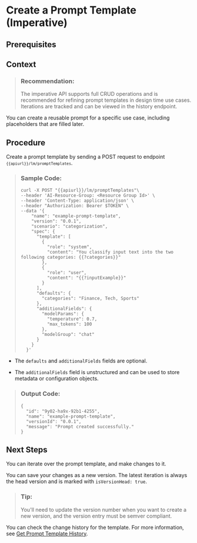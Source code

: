 <!-- loio92453a70576046cbbf3c2550a7a93191 -->

# Create a Prompt Template \(Imperative\)



<a name="loio92453a70576046cbbf3c2550a7a93191__prereq_vn5_gs3_fdc"/>

## Prerequisites




## Context

> ### Recommendation:  
> The imperative API supports full CRUD operations and is recommended for refining prompt templates in design time use cases. Iterations are tracked and can be viewed in the history endpoint.

You can create a reusable prompt for a specific use case, including placeholders that are filled later.



## Procedure

Create a prompt template by sending a POST request to endpoint <code><code>{{apiurl}}/lm/promptTemplates</code></code>.

> ### Sample Code:  
> ```
> curl -X POST "{{apiurl}}/lm/promptTemplates"\
> --header 'AI-Resource-Group: <Resource Group Id>' \
> --header 'Content-Type: application/json' \
> --header "Authorization: Bearer $TOKEN" \
> --data '{
>     "name": "example-prompt-template",
>     "version": "0.0.1",
>     "scenario": "categorization",
>     "spec": {
>       "template": [
>         {
>           "role": "system",
>           "content": "You classify input text into the two following categories: {{?categories}}"
>         },
>         {
>           "role": "user",
>           "content": "{{?inputExample}}"
>         }
>       ],
>       "defaults": {
>         "categories": "Finance, Tech, Sports"
>       },
>       "additionalFields": {
>         "modelParams": {
>           "temperature": 0.7,
>           "max_tokens": 100
>         },
>         "modelGroup": "chat"
>       }
>     }
>   }'
> ```

-   The `defaults` and `additionalFields` fields are optional.

-   The `additionalFields` field is unstructured and can be used to store metadata or configuration objects.


> ### Output Code:  
> ```
> {
>   "id": "9y02-ha9x-92b1-4255",
>   "name": "example-prompt-template",
>   "versionId": "0.0.1",
>   "message": "Prompt created successfully."
> }
> ```



<a name="loio92453a70576046cbbf3c2550a7a93191__postreq_dg1_hb3_hdc"/>

## Next Steps

You can iterate over the prompt template, and make changes to it.

You can save your changes as a new version. The latest iteration is always the head version and is marked with `isVersionHead: true`.

> ### Tip:  
> You'll need to update the version number when you want to create a new version, and the version entry must be semver compliant.

You can check the change history for the template. For more information, see [Get Prompt Template History](get-prompt-template-history-dc204cf.md).

